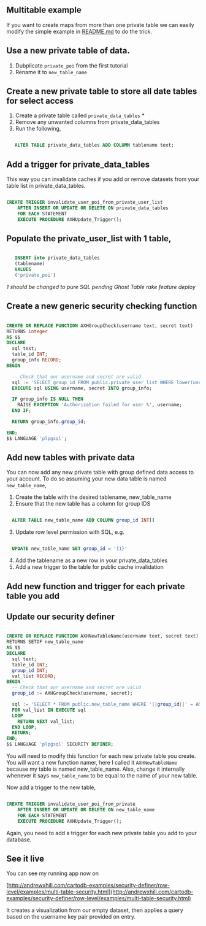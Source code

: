 ## Multitable example

If you want to create maps from more than one private table we can easily modify the simple example in [README.md](README.md) to do the trick.

## Use a new private table of data.

1. Dubplicate ```private_poi``` from the first tutorial
2. Rename it to ```new_table_name```

## Create a new private table to store all date tables for select access

1. Create a private table called ```private_data_tables``` *
2. Remove any unwanted columns from private_data_tables
3. Run the following, 
```sql

   ALTER TABLE private_data_tables ADD COLUMN tablename text; 
```


## Add a trigger for private_data_tables

This way you can invalidate caches if you add or remove datasets from your table list in private_data_tables.

```sql

CREATE TRIGGER invalidate_user_poi_from_private_user_list
    AFTER INSERT OR UPDATE OR DELETE ON private_data_tables
    FOR EACH STATEMENT
    EXECUTE PROCEDURE AXHUpdate_Trigger();
```

## Populate the private_user_list with 1 table,

```sql

   INSERT into private_data_tables 
   (tablename) 
   VALUES
   ('private_poi') 
```

_1 should be changed to pure SQL pending Ghost Table rake feature deploy_

## Create a new generic security checking function

```sql

CREATE OR REPLACE FUNCTION AXHGroupCheck(username text, secret text)
RETURNS integer
AS $$
DECLARE
  sql text;
  table_id INT;
  group_info RECORD;
BEGIN

  -- Check that our username and secret are valid
  sql := 'SELECT group_id FROM public.private_user_list WHERE lower(username) = lower($1) AND secret = $2';
  EXECUTE sql USING username, secret INTO group_info;

  IF group_info IS NULL THEN
    RAISE EXCEPTION 'Authorization failed for user %', username;
  END IF;

  RETURN group_info.group_id;

END;
$$ LANGUAGE 'plpgsql';
```

## Add new tables with private data

You can now add any new private table with group defined data access to your account. To do so assuming your new data table is named ```new_table_name```,

1. Create the table with the desired tablename, new_table_name
2. Ensure that the new table has a column for group IDS
```sql

  ALTER TABLE new_table_name ADD COLUMN group_id INT[]
```
3. Update row level permission with SQL, e.g.
```sql

  UPDATE new_table_name SET group_id = '{1}'
```
4. Add the tablename as a new row in your private_data_tables
5. Add a new trigger to the table for public cache invalidation


## Add new function and trigger for each private table you add


## Update our security definer

```sql

CREATE OR REPLACE FUNCTION AXHNewTableName(username text, secret text)
RETURNS SETOF new_table_name
AS $$
DECLARE
  sql text;
  table_id INT;
  group_id INT;
  val_list RECORD; 
BEGIN
  -- Check that our username and secret are valid
  group_id := AXHGroupCheck(username, secret);

  sql := 'SELECT * FROM public.new_table_name WHERE '||group_id||' = ANY(group_id)';
  FOR val_list IN EXECUTE sql
  LOOP 
    RETURN NEXT val_list; 
  END LOOP; 
  RETURN; 
END;
$$ LANGUAGE 'plpgsql' SECURITY DEFINER;
```

You will need to modify this function for each new private table you create. You will want a new function namer, here I called it ```AXHNewTableName``` because my table is named new_table_name. Also, change it internally whenever it says ```new_table_name``` to be equal to the name of your new table. 

Now add a trigger to the new table,

```sql

CREATE TRIGGER invalidate_user_poi_from_private
    AFTER INSERT OR UPDATE OR DELETE ON new_table_name
    FOR EACH STATEMENT
    EXECUTE PROCEDURE AXHUpdate_Trigger();
```

Again, you need to add a trigger for each new private table you add to your database. 

## See it live

You can see my running app now on 

[http://andrewxhill.com/cartodb-examples/security-definer/row-level/examples/multi-table-security.html](http://andrewxhill.com/cartodb-examples/security-definer/row-level/examples/multi-table-security.html)

It creates a visualization from our empty dataset, then applies a query based on the username key pair provided on entry. 
